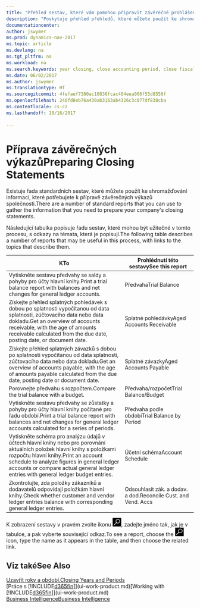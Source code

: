 ```yaml
---
title: "Přehled sestav, které vám pomohou připravit závěrečné prohlášení"
description: "Poskytuje přehled přehledů, které můžete použít ke shromažďování informací, abyste mohli při uzavření fiskálního roku připravit závěrečné prohlášení společnosti."
documentationcenter: 
author: jswymer
ms.prod: dynamics-nav-2017
ms.topic: article
ms.devlang: na
ms.tgt_pltfrm: na
ms.workload: na
ms.search.keywords: year closing, close accounting period, close fiscal year, aging, creditor payments, vendor payments, assets, liabilities, equity, analysis, reporting, financial report, business intelligence, BI, Power Bi, KPI
ms.date: 06/02/2017
ms.author: jswymer
ms.translationtype: HT
ms.sourcegitcommit: 4fefaef7380ac10836fcac404eea006f55d8556f
ms.openlocfilehash: 240fd8eb76a430ab3163ab4326c3c077df838cba
ms.contentlocale: cs-cz
ms.lasthandoff: 10/16/2017

---
```

# <a name="preparing-closing-statements"></a><span data-ttu-id="3bf1c-103">Příprava závěrečných výkazů</span><span class="sxs-lookup"><span data-stu-id="3bf1c-103">Preparing Closing Statements</span></span>
<span data-ttu-id="3bf1c-104">Existuje řada standardních sestav, které můžete použít ke shromažďování informací, které potřebujete k přípravě závěrečných výkazů společnosti.</span><span class="sxs-lookup"><span data-stu-id="3bf1c-104">There are a number of standard reports that you can use to gather the information that you need to prepare your company's closing statements.</span></span>

<span data-ttu-id="3bf1c-105">Následující tabulka popisuje řadu sestav, které mohou být užitečné v tomto procesu, s odkazy na témata, která je popisují.</span><span class="sxs-lookup"><span data-stu-id="3bf1c-105">The following table describes a number of reports that may be useful in this process, with links to the topics that describe them.</span></span>

| <span data-ttu-id="3bf1c-106">K</span><span class="sxs-lookup"><span data-stu-id="3bf1c-106">To</span></span> | <span data-ttu-id="3bf1c-107">Prohlédnutí této sestavy</span><span class="sxs-lookup"><span data-stu-id="3bf1c-107">See this report</span></span> |
| --- | --- |
| <span data-ttu-id="3bf1c-108">Vytiskněte sestavu předvahy se saldy a pohyby pro účty hlavní knihy.</span><span class="sxs-lookup"><span data-stu-id="3bf1c-108">Print a trial balance report with balances and net changes for general ledger accounts.</span></span> |<span data-ttu-id="3bf1c-109">Předvaha</span><span class="sxs-lookup"><span data-stu-id="3bf1c-109">Trial Balance</span></span> |
| <span data-ttu-id="3bf1c-110">Získejte přehled splatných pohledávek s dobou po splatnosti vypočítanou od data splatnosti, zúčtovacího data nebo data dokladu.</span><span class="sxs-lookup"><span data-stu-id="3bf1c-110">Get an overview of accounts receivable, with the age of amounts receivable calculated from the due date, posting date, or document date.</span></span> |<span data-ttu-id="3bf1c-111">Splatné pohledávky</span><span class="sxs-lookup"><span data-stu-id="3bf1c-111">Aged Accounts Receivable</span></span> |
| <span data-ttu-id="3bf1c-112">Získejte přehled splatných závazků s dobou po splatnosti vypočítanou od data splatnosti, zúčtovacího data nebo data dokladu.</span><span class="sxs-lookup"><span data-stu-id="3bf1c-112">Get an overview of accounts payable, with the age of amounts payable calculated from the due date, posting date or document date.</span></span> |<span data-ttu-id="3bf1c-113">Splatné závazky</span><span class="sxs-lookup"><span data-stu-id="3bf1c-113">Aged Accounts Payable</span></span> |
| <span data-ttu-id="3bf1c-114">Porovnejte předvahu s rozpočtem.</span><span class="sxs-lookup"><span data-stu-id="3bf1c-114">Compare the trial balance with a budget.</span></span> |<span data-ttu-id="3bf1c-115">Předvaha/rozpočet</span><span class="sxs-lookup"><span data-stu-id="3bf1c-115">Trial Balance/Budget</span></span> |
| <span data-ttu-id="3bf1c-116">Vytiskněte sestavu předvahy se zůstatky a pohyby pro účty hlavní knihy počítané pro řadu období.</span><span class="sxs-lookup"><span data-stu-id="3bf1c-116">Print a trial balance report with balances and net changes for general ledger accounts calculated for a series of periods.</span></span> |<span data-ttu-id="3bf1c-117">Předvaha podle období</span><span class="sxs-lookup"><span data-stu-id="3bf1c-117">Trial Balance by Period</span></span> |
| <span data-ttu-id="3bf1c-118">Vytiskněte schéma pro analýzu údajů v účtech hlavní knihy nebo pro porovnání aktuálních položek hlavní knihy s položkami rozpočtu hlavní knihy.</span><span class="sxs-lookup"><span data-stu-id="3bf1c-118">Print an account schedule to analyze figures in general ledger accounts or compare actual general ledger entries with general ledger budget entries.</span></span> |<span data-ttu-id="3bf1c-119">Účetní schéma</span><span class="sxs-lookup"><span data-stu-id="3bf1c-119">Account Schedule</span></span> |
| <span data-ttu-id="3bf1c-120">Zkontrolujte, zda položky zákazníků a dodavatelů odpovídají položkám hlavní knihy.</span><span class="sxs-lookup"><span data-stu-id="3bf1c-120">Check whether customer and vendor ledger entries balance with corresponding general ledger entries.</span></span> |<span data-ttu-id="3bf1c-121">Odsouhlasit zák. a dodav. a dod.</span><span class="sxs-lookup"><span data-stu-id="3bf1c-121">Reconcile Cust. and Vend. Accs</span></span> |

<span data-ttu-id="3bf1c-122">K zobrazení sestavy v pravém zvolte ikonu ![Hledat stráku nebo sestavu](media/ui-search/search_small.png "Ikona Hledat stráku nebo sestavu"), zadejte jméno tak, jak je v tabulce, a pak vyberte související odkaz.</span><span class="sxs-lookup"><span data-stu-id="3bf1c-122">To see a report, choose the ![Search for Page or Report](media/ui-search/search_small.png "Search for Page or Report icon") icon, type the name as it appears in the table, and then choose the related link.</span></span>

## <a name="see-also"></a><span data-ttu-id="3bf1c-123">Viz také</span><span class="sxs-lookup"><span data-stu-id="3bf1c-123">See Also</span></span>
[<span data-ttu-id="3bf1c-124">Uzavřít roky a období.</span><span class="sxs-lookup"><span data-stu-id="3bf1c-124">Closing Years and Periods</span></span>](year-close-years-periods.md)  
<span data-ttu-id="3bf1c-125">[Práce s [!INCLUDE[d365fin](includes/d365fin_md.md)]](ui-work-product.md)</span><span class="sxs-lookup"><span data-stu-id="3bf1c-125">[Working with [!INCLUDE[d365fin](includes/d365fin_md.md)]](ui-work-product.md)</span></span>  
[<span data-ttu-id="3bf1c-126">Business Intelligence</span><span class="sxs-lookup"><span data-stu-id="3bf1c-126">Business Intelligence</span></span>](bi.md)

